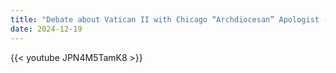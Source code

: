 ```yaml
---
title: "Debate about Vatican II with Chicago “Archdiocesan” Apologist - 2/5"
date: 2024-12-19
---
```


{{< youtube JPN4M5TamK8 >}}
